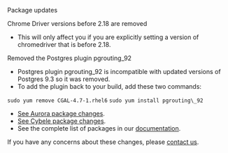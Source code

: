 Package updates

Chrome Driver versions before 2.18 are removed

* This will only affect you if you are explicitly setting a version of chromedriver that is before 2.18.

Removed the Postgres plugin pgrouting\_92

* Postgres plugin pgrouting\_92 is incompatible with updated versions of Postgres 9.3 so it was removed.
* To add the plugin back to your build, add these two commands:

`sudo yum remove CGAL-4.7-1.rhel6`
`sudo yum install pgrouting\_92`

* [See Aurora package changes](https://s3.amazonaws.com/whats-new-prod/assets/packages/centos/diff-1022-to-1023.html).
* [See Cybele package changes](https://s3.amazonaws.com/whats-new-prod/assets/packages/ubuntu/diff-1040-to-1041.html).
* See the complete list of packages in our [documentation](https://docs.snap-ci.com/the-ci-environment/complete-package-list/).

If you have any concerns about these changes, please [contact us](https://snap-ci.com/contact-us).
